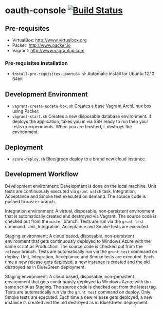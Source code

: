 oauth-console [![Build Status](https://travis-ci.org/bettiolo/oauth-console.svg?branch=master)](https://travis-ci.org/bettiolo/oauth-console)
=============

## Pre-requisites
- VirtualBox: http://www.virtualbox.org
- Packer: http://www.packer.io
- Vagrant: http://www.vagrantup.com

### Pre-requisites installation
- `install-pre-requisites-ubuntu64.sh` Automatic install for Ubuntu 12.10 64bit

## Development Environment
- `vagrant-create-update-box.sh` Creates a base Vagrant ArchLinux box using Packer.
- `vagrant-start.sh` Creates a new disposable database environment. It deploys the application, takes you in via SSH ready to run then your tests or experiments. When you are finished, it destroys the environment.

## Deployment
- `azure-deploy.sh` Blue/green deploy to a brand new cloud instance.

## Development Workflow
Development environment: Development is done on the local machine. Unit tests are continuously executed via `grunt watch` task. Integration, Acceptance and Smoke test executed on demand. The source code is pushed to `master` branch.

Integration environment: A virtual, disposable, non-persistent environment that is automatically created and destroyed via Vagrant. The source code is checked out from the `master` branch. Tests are run via the `grunt test` command. Unit, Integration, Acceptance and Smoke tests are executed.

Staging environment: A cloud based, disposable, non-persistent environment that gets continuously deployed to Windows Azure with the same script as Production. The source code is checked out from the `release` branch. Tests are automatically run via the `grunt test` command on deploy. Unit, Integration, Acceptance and Smoke tests are executed. Each time a new release gets deployed, a new instance is created and the old destroyed as in Blue/Green deployment.

Staging environment: A cloud based, disposable, non-persistent environment that gets continuously deployed to Windows Azure with the same script as Staging. The source code is checked out from the latest tag. Tests are automatically run via the `grunt test` command on deploy. Only Smoke tests are executed. Each time a new release gets deployed, a new instance is created and the old destroyed as in Blue/Green deployment.
